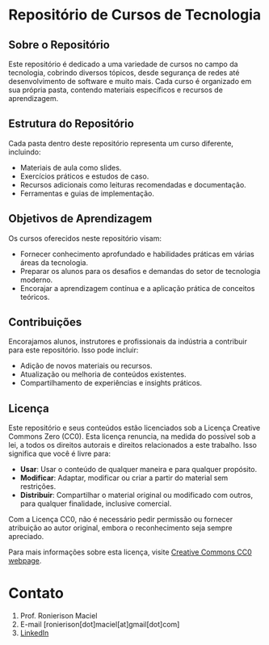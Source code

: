 # Repositório de Cursos de Tecnologia

## Sobre o Repositório

Este repositório é dedicado a uma variedade de cursos no campo da tecnologia, cobrindo diversos tópicos, desde segurança de redes até desenvolvimento de software e muito mais. Cada curso é organizado em sua própria pasta, contendo materiais específicos e recursos de aprendizagem.

## Estrutura do Repositório

Cada pasta dentro deste repositório representa um curso diferente, incluindo:

- Materiais de aula como slides.
- Exercícios práticos e estudos de caso.
- Recursos adicionais como leituras recomendadas e documentação.
- Ferramentas e guias de implementação.

## Objetivos de Aprendizagem

Os cursos oferecidos neste repositório visam:

- Fornecer conhecimento aprofundado e habilidades práticas em várias áreas da tecnologia.
- Preparar os alunos para os desafios e demandas do setor de tecnologia moderno.
- Encorajar a aprendizagem contínua e a aplicação prática de conceitos teóricos.

## Contribuições

Encorajamos alunos, instrutores e profissionais da indústria a contribuir para este repositório. Isso pode incluir:

- Adição de novos materiais ou recursos.
- Atualização ou melhoria de conteúdos existentes.
- Compartilhamento de experiências e insights práticos.

## Licença

Este repositório e seus conteúdos estão licenciados sob a Licença Creative Commons Zero (CC0). Esta licença renuncia, na medida do possível sob a lei, a todos os direitos autorais e direitos relacionados a este trabalho. Isso significa que você é livre para:

- **Usar**: Usar o conteúdo de qualquer maneira e para qualquer propósito.
- **Modificar**: Adaptar, modificar ou criar a partir do material sem restrições.
- **Distribuir**: Compartilhar o material original ou modificado com outros, para qualquer finalidade, inclusive comercial.

Com a Licença CC0, não é necessário pedir permissão ou fornecer atribuição ao autor original, embora o reconhecimento seja sempre apreciado.

Para mais informações sobre esta licença, visite [Creative Commons CC0 webpage](https://creativecommons.org/publicdomain/zero/1.0/).

# Contato 

1. Prof. Ronierison Maciel
2. E-mail [ronierison[dot]maciel[at]gmail[dot]com]
3. [LinkedIn](https://www.linkedin.com/in/ronierisonmaciel/)
